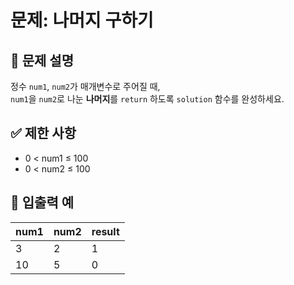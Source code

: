 # 문제: 나머지 구하기

## 📌 문제 설명
정수 `num1`, `num2`가 매개변수로 주어질 때,  
`num1`을 `num2`로 나눈 **나머지**를 `return` 하도록 `solution` 함수를 완성하세요.

## ✅ 제한 사항
- 0 < num1 ≤ 100  
- 0 < num2 ≤ 100

## 🧪 입출력 예

| num1 | num2 | result |
|------|------|--------|
| 3    | 2    | 1      |
| 10   | 5    | 0      |